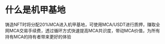 # 什么是机甲基地

铸造NFT时将分配20%MCA进入机甲基地，可使用MCA/USDT进行质押，赚取全网MCA交易手续费，透过循环方式快速提高MCA共识度，带动MCA价值，为所有持有MCA的持有者带来更好的体验
